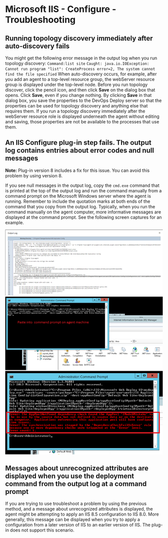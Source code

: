 
# Microsoft IIS - Configure - Troubleshooting

## Running topology discovery immediately after auto-discovery fails

You might get the following error message in the output log when you run topology discovery: `Command:list site` `Caught: java.io.IOException: Cannot run program "list": CreateProcess error=2, The system cannot find the file specified` When auto-discovery occurs, for example, after you add an agent to a top-level resource group, the webServer resource group is displayed under the top-level node. Before you run topology discover, click the pencil icon, and then click **Save** on the dialog box that opens. Click **Save**, even if you change nothing. By clicking **Save** in that dialog box, you save the properties to the DevOps Deploy server so that the properties can be used for topology discovery and anything else that requires them. If you run a topology discovery immediately after the webServer resource role is displayed underneath the agent without editing and saving, those properties are not be available to the processes that use them.

## An IIS Configure plug-in step fails. The output log contains entries about error codes and null messages

**Note:** Plug-in version 8 includes a fix for this issue. You can avoid this problem by using version 8.

If you see null messages in the output log, copy the `cmd.exe` command that is printed at the top of the output log and run the command manually from a command prompt on the Microsoft Windows server where the agent is running. Remember to include the quotation marks at both ends of the command that you copy from the output log. Typically, when you run the command manually on the agent computer, more informative messages are displayed at the command prompt. See the following screen captures for an example.

[![output log](media/iistrouble0.png)](media/iistrouble0.png)[![command line](media/iistrouble1_crop.png)](media/iistrouble1_crop.png)[![command output](media/iistrouble2_crop.png)](media/iistrouble2_crop.png)

## Messages about unrecognized attributes are displayed when you use the deployment command from the output log at a command prompt

If you are trying to use troubleshoot a problem by using the previous method, and a message about unrecognized attributes is displayed, the agent might be attempting to apply an IIS 8.5 configuration to IIS 8.0. More generally, this message can be displayed when you try to apply a configuration from a later version of IIS to an earlier version of IIS. The plug-in does not support this scenario.
